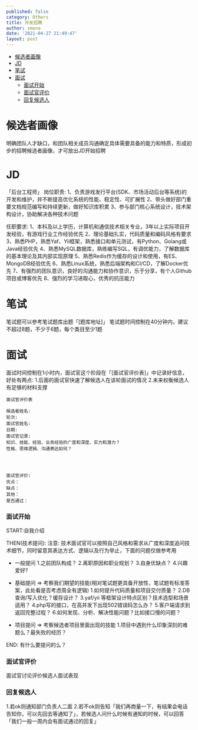 ```yaml
---
published: false
category: Others
title: 开发招聘  
author: smona
date: '2021-04-27 21:49:47'
layout: post
---
```


- [候选者画像](#候选者画像)
- [JD](#jd)
- [笔试](#笔试)
- [面试](#面试)
    - [面试开始](#面试开始)
    - [面试官评价](#面试官评价)
    - [回复候选人](#回复候选人)

# 候选者画像
明确团队人才缺口，和团队相关成员沟通确定具体需要具备的能力和特质，形成初步的招聘候选者画像，才可放出JD开始招聘

# JD

「后台工程师」
岗位职责:
1、负责游戏发行平台(SDK、市场活动后台等系统)的开发和维护，并不断提高优化系统的性能、稳定性、可扩展性
2、带头做好部门重要文档规范编写和持续更新，做好知识库积累
3、参与部门核心系统设计，技术架构设计，协助解决各种技术问题

任职要求:
1、本科及以上学历，计算机和通信技术相关专业，3年以上实际项目开发经验，有游戏行业工作经验优先
2、理论基础扎实，代码质量和编码风格有要求
3、熟悉PHP，熟悉Yaf、Yii框架，熟悉接口和单元测试，有Python、Golang或Java经验优先
4、熟悉MySQL数据库，熟练编写SQL，有调优能力，了解数据库的基本理论及其内部实现原理
5、熟悉Redis作为缓存的设计和使用，有ES、MongoDB经验优先
6、熟悉Linux系统，熟悉后端架构和CI/CD，了解Docker优先
7、有强烈的团队意识，良好的沟通能力和协作意识，乐于分享，有个人Github项目或博客优先
8、强烈的学习进取心，优秀的抗压能力

# 笔试
笔试题可以参考笔试题库出题「[题库地址]」
笔试题时间控制在40分钟内，建议不超过8题，不少于6题，每个类目至少1题

# 面试
面试时间控制在1小时内，面试官这个阶段在「[面试官评价表]」中记录好信息，好处有两点:
1.后面的面试官快速了解候选人在该轮面试的情况
2.未来权衡候选人有足够的材料支撑

```
面试官评价表

候选者姓名:
轮次:
面试官姓名:
日期:
面试官记录:
知识、技能、经验、业务经验的广度和深度、实力和潜力？
性格、思维逻辑、沟通表达如何？




面试官评价:
优点：
缺点：
其他：
是否通过：

```

### 面试开始
START:自我介绍

THEN(技术提问):
注意: 技术面试官可以按照自己风格和需求从广度和深度追问技术细节，同时留意其表达方式、逻辑以及行为举止，下面的问题仅做参考用

- 一般提问
1.之前团队构成？
2.离职原因和职业规划？
3.自身优缺点？
4.兴趣爱好?

- 基础提问  => 考察我们期望的技能(相对笔试题更具备开放性，笔试题有标准答案，此处看是否考虑周全有逻辑)
1.如何提升代码质量和项目交付质量？
2.DB查询/写入优化？缓存设计？
3.yaf/yii 等框架设计特点区别？技术选型和场景适用？
4.php写的接口，在高并发下出现502错误码怎么办？
5.客户端请求到返回完整过程？
6.如何发现、分析、解决性能问题？比如接口慢的问题？

- 项目提问 => 考察候选者项目里面出现的技能
1.项目中遇到什么印象深刻的难题么？最失败的经历？

END:
有什么要提问的么？

### 面试官评价
面试官讨论评价候选人面试表现

### 回复候选人
1.若ok则通知部门负责人二面
2.若不ok则告知「我们再商量一下，有结果会电话告知你，可以先回去等通知了」，若候选人问什么时候有通知的时候，可以回答「我们一般一周内会有面试通过的回复」
